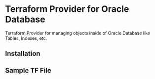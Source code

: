 # Terraform Provider for Oracle Database
Terraform Provider for managing objects inside of Oracle Database like  Tables, Indexes, etc.

## Installation

## Sample TF File